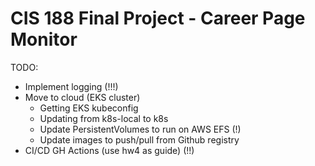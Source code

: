 # CIS 188 Final Project - Career Page Monitor

TODO:
-  Implement logging (!!!)
-  Move to cloud (EKS cluster)
   -  Getting EKS kubeconfig
   -  Updating from k8s-local to k8s
   -  Update PersistentVolumes to run on AWS EFS (!)
   -  Update images to push/pull from Github registry
-  CI/CD GH Actions (use hw4 as guide) (!!)
